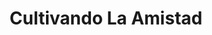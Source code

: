 ---
title: "Cultivando La Amistad"
url: /ciudad-autonoma-de-buenos-aires/cultivando-la-amistad/
shop: Antiquitäten
---